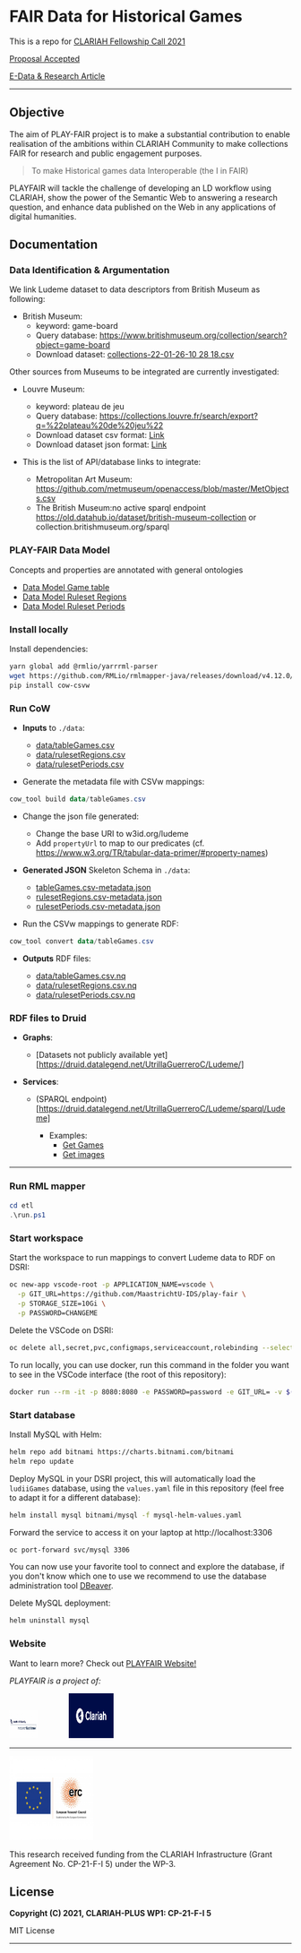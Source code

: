 
# FAIR Data for Historical Games

This is a repo for [CLARIAH Fellowship Call 2021](https://www.clariah.nl/news/clariah-fellowship-call-2021)

[Proposal Accepted](files/CLARIAH-F-2021_paper.pdf)

[E-Data & Research Article](https://edata.nl/2022/01/31/historische-spelletjesdatabase-in-de-maak/)

---

## Objective

The aim of PLAY-FAIR project is to make a substantial contribution to enable realisation of the ambitions within CLARIAH Community to make collections FAIR for research and public engagement purposes.

> To make Historical games data Interoperable (the I in FAIR)

PLAYFAIR will tackle the challenge of developing an LD workflow using CLARIAH, show the power of the Semantic Web to answering a research question, and enhance data published on the Web in any applications of digital humanities.

## Documentation

### Data Identification & Argumentation

We link Ludeme dataset to data descriptors from British Museum as following:

- British Museum:
  + keyword: game-board
  + Query database: https://www.britishmuseum.org/collection/search?object=game-board
  + Download dataset: [collections-22-01-26-10 28 18.csv](data/collections-britishM.csv)    



Other sources from Museums to be integrated are currently investigated:

- Louvre Museum:
  + keyword: plateau de jeu
  + Query database: https://collections.louvre.fr/search/export?q=%22plateau%20de%20jeu%22
  + Download dataset csv format: [Link](https://collections.louvre.fr/recherche?q=%22plateau+de+jeu%22) 
  + Download dataset json format: [Link](https://collections.louvre.fr/search/export?q=%22plateau%20de%20jeu%22) 

- This is the list of API/database links to integrate:
    + Metropolitan Art Museum: https://github.com/metmuseum/openaccess/blob/master/MetObjects.csv
    + The British Museum:no active sparql endpoint https://old.datahub.io/dataset/british-museum-collection or collection.britishmuseum.org/sparql


### PLAY-FAIR Data Model

Concepts and properties are annotated with general ontologies

+ [Data Model Game table](model/data-model.md)
+ [Data Model Ruleset Regions](model/data-model-regions.md)
+ [Data Model Ruleset Periods](model/data-model-periods.md)

### Install locally

Install dependencies:

```bash
yarn global add @rmlio/yarrrml-parser
wget https://github.com/RMLio/rmlmapper-java/releases/download/v4.12.0/rmlmapper.jar
pip install cow-csvw
```

### Run CoW

- **Inputs** to `./data`:

  + [data/tableGames.csv](data/tableGames.csv)
  + [data/rulesetRegions.csv](data/rulesetRegions.csv)
  + [data/rulesetPeriods.csv](data/rulesetPeriods.csv)

- Generate the metadata file with CSVw mappings:

```powershell
cow_tool build data/tableGames.csv
```

- Change the json file generated:

  * Change the base URI to w3id.org/ludeme
  * Add `propertyUrl` to map to our predicates (cf. https://www.w3.org/TR/tabular-data-primer/#property-names)

- **Generated JSON** Skeleton Schema in `./data`:
  + [tableGames.csv-metadata.json](data/tableGames.csv-metadata.json)
  + [rulesetRegions.csv-metadata.json](data/rulesetRegions.csv-metadata.json)
  + [rulesetPeriods.csv-metadata.json](data/rulesetPeriods.csv-metadata.json)



- Run the CSVw mappings to generate RDF:


```powershell
cow_tool convert data/tableGames.csv
```

- **Outputs** RDF files:

  + [data/tableGames.csv.nq](data/tableGames.csv.nq)
  + [data/rulesetRegions.csv.nq](data/rulesetRegions.csv.nq)
  + [data/rulesetPeriods.csv.nq](data/rulesetPeriods.csv.nq)




### RDF files to Druid

- **Graphs**:

  + [Datasets not publicly available yet][https://druid.datalegend.net/UtrillaGuerreroC/Ludeme/]


- **Services**:

  + (SPARQL endpoint)[https://druid.datalegend.net/UtrillaGuerreroC/Ludeme/sparql/Ludeme]
    
    * Examples:
        - [Get Games](queries/get-games.rq)
        - [Get images](queries/get-games-images.rq)


---

### Run RML mapper

```powershell
cd etl
.\run.ps1
```


### Start workspace

Start the workspace to run mappings to convert Ludeme data to RDF on DSRI:

```bash
oc new-app vscode-root -p APPLICATION_NAME=vscode \
  -p GIT_URL=https://github.com/MaastrichtU-IDS/play-fair \
  -p STORAGE_SIZE=10Gi \
  -p PASSWORD=CHANGEME
```

Delete the VSCode on DSRI:

```bash
oc delete all,secret,pvc,configmaps,serviceaccount,rolebinding --selector app=vscode
```

To run locally, you can use docker, run this command in the folder you want to see in the VSCode interface (the root of this repository):

```bash
docker run --rm -it -p 8080:8080 -e PASSWORD=password -e GIT_URL= -v $(pwd):/home/coder/project ghcr.io/maastrichtu-ids/code-server:latest
```

### Start database

Install MySQL with Helm:

```bash
helm repo add bitnami https://charts.bitnami.com/bitnami
helm repo update
```

Deploy MySQL in your DSRI project, this will automatically load the `ludiiGames` database, using the `values.yaml` file in this repository (feel free to adapt it for a different database):

```bash
helm install mysql bitnami/mysql -f mysql-helm-values.yaml
```

Forward the service to access it on your laptop at http://localhost:3306

```bash
oc port-forward svc/mysql 3306
```

You can now use your favorite tool to connect and explore the database, if you don't know which one to use we recommend to use the database administration tool [DBeaver](https://dbeaver.io/).

Delete MySQL deployment:

```bash
helm uninstall mysql
```


### Website

Want to learn more? Check out [PLAYFAIR Website!](https://www.clariah.nl/projects?page=2/)

_PLAYFAIR is a project of:_

<a href="https://www.maastrichtuniversity.nl/research/institute-data-science"><img src="images/Logo_IDS.jpg" width="50px" height="50px" alt="Institute of Data Science" /></a>&emsp;&emsp;&emsp;&emsp;<a href="https://www.clariah.nl//"><img src="images/Logo_Clariah.png" alt="Clariah Logo" width="80px" height="80px"/></a>

---


<a href="http://www.ludeme.eu/"><img src="images/LOGO_ERC-FLAG_EU_.jpg" width="150px" height="150px" alt="Ludeme Project Logo" /></a>

This research received funding from the CLARIAH Infrastructure (Grant Agreement No. CP-21-F-I 5) under the WP-3.
## License

**Copyright (C) 2021, CLARIAH-PLUS WP1: CP-21-F-I 5**

MIT License 

---

